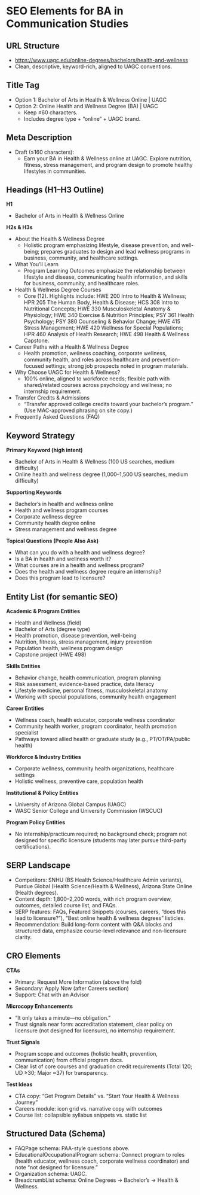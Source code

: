 # **SEO Elements for BA in Communication Studies**

## **URL Structure**

* https://www.uagc.edu/online-degrees/bachelors/health-and-wellness  
* Clean, descriptive, keyword-rich, aligned to UAGC conventions.

## **Title Tag**

* Option 1: Bachelor of Arts in Health & Wellness Online | UAGC  
* Option 2: Online Health and Wellness Degree (BA) | UAGC  
  * Keep ≤60 characters.  
  * Includes degree type \+ “online” \+ UAGC brand.

## **Meta Description**

* Draft (≤160 characters):  
  * Earn your BA in Health & Wellness online at UAGC. Explore nutrition, fitness, stress management, and program design to promote healthy lifestyles in communities.

## **Headings (H1–H3 Outline)**

**H1**

* Bachelor of Arts in Health & Wellness Online

**H2s & H3s**

* About the Health & Wellness Degree  
  * Holistic program emphasizing lifestyle, disease prevention, and well-being; prepares graduates to design and lead wellness programs in business, community, and healthcare settings.   
* What You’ll Learn  
  * Program Learning Outcomes emphasize the relationship between lifestyle and disease, communicating health information, and skills for business, community, and healthcare roles.   
* Health & Wellness Degree Courses  
  * Core (12). Highlights include: HWE 200 Intro to Health & Wellness; HPR 205 The Human Body, Health & Disease; HCS 308 Intro to Nutritional Concepts; HWE 330 Musculoskeletal Anatomy & Physiology; HWE 340 Exercise & Nutrition Principles; PSY 361 Health Psychology; PSY 380 Counseling & Behavior Change; HWE 415 Stress Management; HWE 420 Wellness for Special Populations; HPR 460 Analysis of Health Research; HWE 498 Health & Wellness Capstone.   
* Career Paths with a Health & Wellness Degree  
  * Health promotion, wellness coaching, corporate wellness, community health, and roles across healthcare and prevention-focused settings; strong job prospects noted in program materials.   
* Why Choose UAGC for Health & Wellness?  
  * 100% online, aligned to workforce needs; flexible path with shared/related courses across psychology and wellness; no internship requirement.   
* Transfer Credits & Admissions  
  * “Transfer approved college credits toward your bachelor’s program.” (Use MAC-approved phrasing on site copy.)  
* Frequently Asked Questions (FAQ)

## **Keyword Strategy**

**Primary Keyword (high intent)**

* Bachelor of Arts in Health & Wellness (100 US searches, medium difficulty)  
* Online health and wellness degree (1,000–1,500 US searches, medium difficulty)

**Supporting Keywords**

* Bachelor’s in health and wellness online  
* Health and wellness program courses  
* Corporate wellness degree  
* Community health degree online  
* Stress management and wellness degree

**Topical Questions (People Also Ask)**

* What can you do with a health and wellness degree?  
* Is a BA in health and wellness worth it?  
* What courses are in a health and wellness program?  
* Does the health and wellness degree require an internship?  
* Does this program lead to licensure?

## **Entity List (for semantic SEO)**

**Academic & Program Entities**

* Health and Wellness (field)  
* Bachelor of Arts (degree type)  
* Health promotion, disease prevention, well-being  
* Nutrition, fitness, stress management, injury prevention  
* Population health, wellness program design  
* Capstone project (HWE 498\) 

**Skills Entities**

* Behavior change, health communication, program planning  
* Risk assessment, evidence-based practice, data literacy  
* Lifestyle medicine, personal fitness, musculoskeletal anatomy  
* Working with special populations, community health engagement 

**Career Entities**

* Wellness coach, health educator, corporate wellness coordinator  
* Community health worker, program coordinator, health promotion specialist  
* Pathways toward allied health or graduate study (e.g., PT/OT/PA/public health) 

**Workforce & Industry Entities**

* Corporate wellness, community health organizations, healthcare settings  
* Holistic wellness, preventive care, population health 

**Institutional & Policy Entities**

* University of Arizona Global Campus (UAGC)  
* WASC Senior College and University Commission (WSCUC)

**Program Policy Entities**

* No internship/practicum required; no background check; program not designed for specific licensure (students may later pursue third-party certifications). 

## **SERP Landscape**

* Competitors: SNHU (BS Health Science/Healthcare Admin variants), Purdue Global (Health Science/Health & Wellness), Arizona State Online (Health degrees).  
* Content depth: 1,800–2,200 words, with rich program overview, outcomes, detailed course list, and FAQs.  
* SERP features: FAQs, Featured Snippets (courses, careers, “does this lead to licensure?”), “Best online health & wellness degrees” listicles.  
* Recommendation: Build long-form content with Q\&A blocks and structured data, emphasize course-level relevance and non-licensure clarity. 

## **CRO Elements**

**CTAs**

* Primary: Request More Information (above the fold)  
* Secondary: Apply Now (after Careers section)  
* Support: Chat with an Advisor

**Microcopy Enhancements**

* “It only takes a minute—no obligation.”  
* Trust signals near form: accreditation statement, clear policy on licensure (not designed for licensure), no internship requirement. 

**Trust Signals**

* Program scope and outcomes (holistic health, prevention, communication) from official program docs.   
* Clear list of core courses and graduation credit requirements (Total 120; UD ≥30; Major ≈37) for transparency. 

**Test Ideas**

* CTA copy: “Get Program Details” vs. “Start Your Health & Wellness Journey”  
* Careers module: icon grid vs. narrative copy with outcomes  
* Course list: collapsible syllabus snippets vs. static list

## **Structured Data (Schema)**

* FAQPage schema: PAA-style questions above.  
* EducationalOccupationalProgram schema: Connect program to roles (health educator, wellness coach, corporate wellness coordinator) and note “not designed for licensure.”   
* Organization schema: UAGC.  
* BreadcrumbList schema: Online Degrees → Bachelor’s → Health & Wellness.

